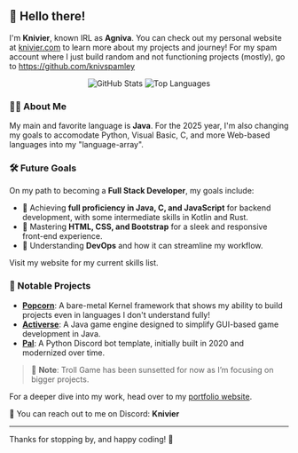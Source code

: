 ## 👋 Hello there!

I'm **Knivier**, known IRL as **Agniva**. You can check out my personal website at [knivier.com](https://knivier.com "Go to my Portfolio") to learn more about my projects and journey! For my spam account where I just build random and not functioning projects (mostly), go to https://github.com/knivspamley 

<div align="center">
  <img src="https://github-readme-stats.vercel.app/api?username=knivier&theme=dark&show_icons=true&hide_border=true&count_private=true" alt="GitHub Stats" />
  <img src="https://github-readme-stats.vercel.app/api/top-langs/?username=knivier&theme=dark&show_icons=true&hide_border=true&layout=compact" alt="Top Languages" />
</div>

### 👨‍💻 About Me

My main and favorite language is **Java**. For the 2025 year, I'm also changing my goals to accomodate Python, Visual Basic, C, and more Web-based languages into my "language-array".

### 🛠️ Future Goals 

On my path to becoming a **Full Stack Developer**, my goals include:
- 🌟 Achieving **full proficiency in Java, C, and JavaScript** for backend development, with some intermediate skills in Kotlin and Rust.
- 🎨 Mastering **HTML, CSS, and Bootstrap** for a sleek and responsive front-end experience.
- 🤔 Understanding **DevOps** and how it can streamline my workflow.

Visit my website for my current skills list. 

### 🚀 Notable Projects

- **[Popcorn](https://github.com/knivier/Popcorn "Popcorn GitHub")**: A bare-metal Kernel framework that shows my ability to build projects even in languages I don't understand fully!
- **[Activerse](https://knivier.com/activerseinfo "Activerse Website")**: A Java game engine designed to simplify GUI-based game development in Java.
- **[Pal](https://github.com/knivier/PalBot "Pal GitHub Repo")**: A Python Discord bot template, initially built in 2020 and modernized over time.

> 📝 **Note**: Troll Game has been sunsetted for now as I’m focusing on bigger projects. 

For a deeper dive into my work, head over to my [portfolio website](https://knivier.com "Go to my Portfolio").

💬 You can reach out to me on Discord: **Knivier**

---

Thanks for stopping by, and happy coding! 🚀
